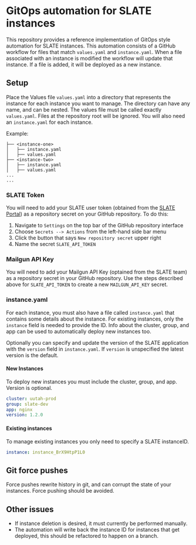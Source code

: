 # GitOps automation for SLATE instances

This repository provides a reference implementation of GitOps style automation for SLATE instances. This automation consists of a GitHub workflow for files that match `values.yaml` and `instance.yaml`. When a file associated with an instance is modified the workflow will update that instance. If a file is added, it will be deployed as a new instance.

## Setup

Place the Values file `values.yaml` into a directory that represents the instance for each instance you want to manage. The directory can have any name, and can be nested. The values file must be called exactly `values.yaml`. Files at the repository root will be ignored. You will also need an `instance.yaml` for each instance.

Example:

```shell
├── <instance-one>
│   ├── instance.yaml
│   ├── values.yaml
├── <instance-two>
│   ├── instance.yaml
│   ├── values.yaml
...
...
```

### SLATE Token

You will need to add your SLATE user token (obtained from the [SLATE Portal](https://portal.slateci.io/cli)) as a repository secret on your GitHub repository. To do this:

1. Navigate to `Settings` on the top bar of the GitHub repository interface
2. Choose `Secrets --> Actions` from the left-hand side bar menu
3. Click the button that says `New repository secret` upper right
4. Name the secret `SLATE_API_TOKEN`

### Mailgun API Key

You will need to add your Mailgun API Key (optained from the SLATE team) as a repository secret in your GitHub repository. Use the steps described above for `SLATE_API_TOKEN` to create a new `MAILGUN_API_KEY` secret.

### instance.yaml

For each instance, you must also have a file called `instance.yaml` that contains some details about the instance. For existing instances, only the `instance` field is needed to provide the ID. Info about the cluster, group, and app can be used to automatically deploy new instances too.

Optionally you can specify and update the version of the SLATE application with the `version` field in `instance.yaml`. If `version` is unspecified the latest version is the default.

#### New Instances

To deploy new instances you must include the cluster, group, and app. Version is optional.

```yaml
cluster: uutah-prod
group: slate-dev
app: nginx
version: 1.2.0
```

#### Existing instances

To manage existing instances you only need to specify a SLATE instanceID.

```yaml
instance: instance_BrX9HtpP1L0
```

## Git force pushes

Force pushes rewrite history in git, and can corrupt the state of your instances. Force pushing should be avoided.

## Other issues

* If instance deletion is desired, it must currently be performed manually.
* The automation will write back the instance ID for instances that get deployed, this should be refactored to happen on a branch.
